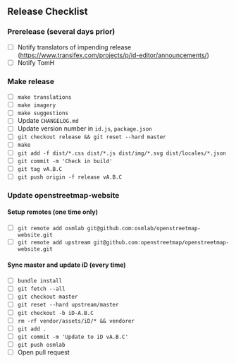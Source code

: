 ## Release Checklist

### Prerelease (several days prior)

- [ ] Notify translators of impending release
  (https://www.transifex.com/projects/p/id-editor/announcements/)
- [ ] Notify TomH

### Make release

- [ ] `make translations`
- [ ] `make imagery`
- [ ] `make suggestions`
- [ ] Update `CHANGELOG.md`
- [ ] Update version number in `id.js`, `package.json`
- [ ] `git checkout release && git reset --hard master`
- [ ] `make`
- [ ] `git add -f dist/*.css dist/*.js dist/img/*.svg dist/locales/*.json`
- [ ] `git commit -m 'Check in build'`
- [ ] `git tag vA.B.C`
- [ ] `git push origin -f release vA.B.C`

### Update openstreetmap-website

#### Setup remotes (one time only)

- [ ] `git remote add osmlab git@github.com:osmlab/openstreetmap-website.git`
- [ ] `git remote add upstream git@github.com:openstreetmap/openstreetmap-website.git`

#### Sync master and update iD (every time)

- [ ] `bundle install`
- [ ] `git fetch --all`
- [ ] `git checkout master`
- [ ] `git reset --hard upstream/master`
- [ ] `git checkout -b iD-A.B.C`
- [ ] `rm -rf vendor/assets/iD/* && vendorer`
- [ ] `git add .`
- [ ] `git commit -m 'Update to iD vA.B.C'`
- [ ] `git push osmlab`
- [ ] Open pull request
